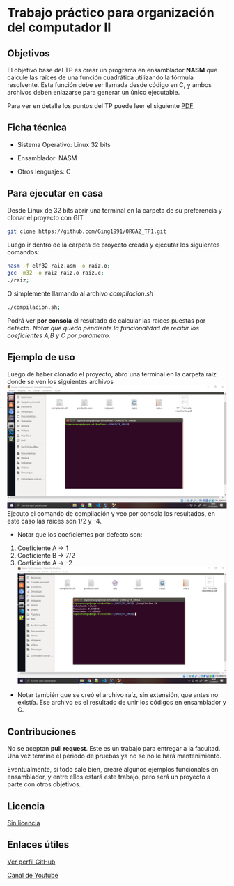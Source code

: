 # Trabajo práctico para organización del computador II

## Objetivos
El objetivo base del TP es crear un programa en ensamblador **NASM** que calcule las raíces de una función cuadrática utilizando la fórmula resolvente. Esta función debe ser llamada desde código en C, y ambos archivos deben enlazarse para generar un único ejecutable.

Para ver en detalle los puntos del TP puede leer el siguiente [PDF](https://github.com/Ging1991/ORGA2_TP1/blob/master/TP%20I%20-%20Formula%20resolvente.pdf)
## Ficha técnica
- Sistema Operativo: Linux 32 bits

- Ensamblador: NASM

- Otros lenguajes: C

## Para ejecutar en casa
Desde Linux de 32 bits abrir una terminal en la carpeta de su preferencia y clonar el proyecto con GIT
```bash
git clone https://github.com/Ging1991/ORGA2_TP1.git
```
Luego ir dentro de la carpeta de proyecto creada y ejecutar los siguientes comandos:
```bash
nasm -f elf32 raiz.asm -o raiz.o;
gcc -m32 -o raiz raiz.o raiz.c;
./raiz;
```
O simplemente llamando al archivo _compilacion.sh_
```bash
./compilacion.sh;
```
Podrá ver **por consola** el resultado de calcular las raíces puestas por defecto. _Notar que queda pendiente la funcionalidad de recibir los coeficientes A,B y C por parámetro._
## Ejemplo de uso
Luego de haber clonado el proyecto, abro una terminal en la carpeta raíz donde se ven los siguientes archivos
![Captura 1](/imagenes/tp_captura_1.png)
Ejecuto el comando de compilación y veo por consola los resultados, en este caso las raíces son 1/2 y -4.
- Notar que los coeficientes por defecto son:
1. Coeficiente A -> 1
2. Coeficiente B -> 7/2
3. Coeficiente A -> -2
![Captura 2](/imagenes/tp_captura_2.png)
- Notar también que se creó el archivo raíz, sin extensión, que antes no existía. Ese archivo es el resultado de unir los códigos en ensamblador y C.
## Contribuciones
No se aceptan **pull request**. Este es un trabajo para entregar a la facultad. Una vez termine el periodo de pruebas ya no se no le hará mantenimiento.

Eventualmente, si todo sale bien, crearé algunos ejemplos funcionales en ensamblador, y entre ellos estará este trabajo, pero será un proyecto a parte con otros objetivos.
## Licencia
[Sin licencia](https://choosealicense.com/licenses/unlicense/)
## Enlaces útiles
[Ver perfil GitHub](https://github.com/Ging1991)

[Canal de Youtube](https://www.youtube.com/channel/UCsdNi2EY87x7vPVA9nNtyvA)